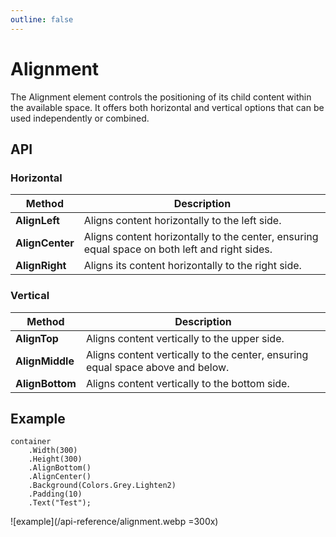 ```yaml
---
outline: false
---
```



# Alignment

The Alignment element controls the positioning of its child content within the available space.
It offers both horizontal and vertical options that can be used independently or combined.


## API

### Horizontal

| Method          | Description                                                                                   |
|-----------------|-----------------------------------------------------------------------------------------------|
| **AlignLeft**   | Aligns content horizontally to the left side.                                                 |
| **AlignCenter** | Aligns content horizontally to the center, ensuring equal space on both left and right sides. |
| **AlignRight**  | Aligns its content horizontally to the right side.                                            |


### Vertical

| Method          | Description                                                                    |
|-----------------|--------------------------------------------------------------------------------|
| **AlignTop**    | Aligns content vertically to the upper side.                                   |
| **AlignMiddle** | Aligns content vertically to the center, ensuring equal space above and below. |
| **AlignBottom** | Aligns content vertically to the bottom side.                                  |

## Example

```c#{4-5}
container
    .Width(300)
    .Height(300)
    .AlignBottom()
    .AlignCenter()
    .Background(Colors.Grey.Lighten2)
    .Padding(10)
    .Text("Test");
```

![example](/api-reference/alignment.webp =300x)